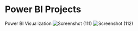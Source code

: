 # Power BI Projects
 Power BI Visualization
![Screenshot (111)](https://user-images.githubusercontent.com/57726249/210010123-11325d43-26b8-4d79-a772-f5c4e8fb08c4.png)
![Screenshot (112)](https://user-images.githubusercontent.com/57726249/210010133-26505fc4-2d52-4165-855d-af95f4394e60.png)
